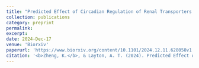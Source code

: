 ```yaml
---
title: "Predicted Effect of Circadian Regulation of Renal Transporters in a Hypertensive Rat"
collection: publications
category: preprint
permalink: 
excerpt: 
date: 2024-Dec-17
venue: 'Biorxiv'
paperurl: 'https://www.biorxiv.org/content/10.1101/2024.12.11.628058v1'
citation: '<b>Zheng, K.</b>, & Layton, A. T. (2024). Predicted Effect of Circadian Regulation of Renal Transporters in a Hypertensive Rat. bioRxiv, 2024-12.'
---
```

